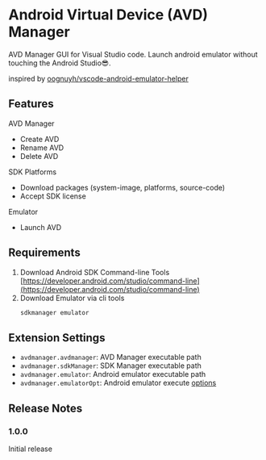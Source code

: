 # Android Virtual Device (AVD) Manager

AVD Manager GUI for Visual Studio code.
Launch android emulator without touching the Android Studio😎.

inspired by [oognuyh/vscode-android-emulator-helper](https://github.com/oognuyh/vscode-android-emulator-helper)

## Features

AVD Manager

* Create AVD
* Rename AVD
* Delete AVD

SDK Platforms

* Download packages (system-image, platforms, source-code)
* Accept SDK license

Emulator

* Launch AVD

## Requirements

1. Download Android SDK Command-line Tools
   [https://developer.android.com/studio/command-line](https://developer.android.com/studio/command-line)
2. Download Emulator via cli tools
   ```bash
   sdkmanager emulator
   ```

## Extension Settings

* `avdmanager.avdmanager`: AVD Manager executable path
* `avdmanager.sdkManager`: SDK Manager executable path
* `avdmanager.emulator`: Android emulator executable path
* `avdmanager.emulatorOpt`: Android emulator execute [options](https://developer.android.com/studio/run/emulator-commandline)

## Release Notes

### 1.0.0

Initial release
